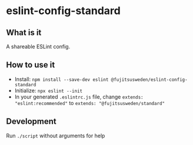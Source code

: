 # eslint-config-standard

## What is it

A shareable ESLint config.

## How to use it

* Install: `npm install --save-dev eslint @fujitsusweden/eslint-config-standard`
* Initialize: `npx eslint --init`
* In your generated `.eslintrc.js` file, change `extends: "eslint:recommended"` to `extends: "@fujitsusweden/standard"`

## Development

Run `./script` without arguments for help
